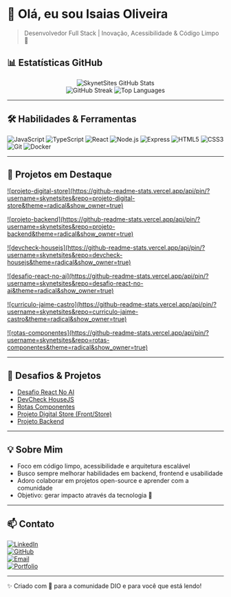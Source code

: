 # 👋 Olá, eu sou Isaias Oliveira
> Desenvolvedor Full Stack | Inovação, Acessibilidade & Código Limpo 🚀

## 📊 Estatísticas GitHub

<div align="center">

![SkynetSites GitHub Stats](https://github-readme-stats.vercel.app/api?username=skynetsites&show_icons=true&theme=radical)   
![GitHub Streak](https://github-readme-streak-stats.herokuapp.com/?user=skynetsites&theme=radical&date_format=M%20j%5B%2C%20Y%5D)
![Top Languages](https://github-readme-stats.vercel.app/api/top-langs/?username=skynetsites&layout=compact&theme=radical)

</div>

---

## 🛠️ Habilidades & Ferramentas

![JavaScript](https://img.shields.io/badge/-JavaScript-F7DF1E?style=for-the-badge&logo=javascript&logoColor=black)
![TypeScript](https://img.shields.io/badge/-TypeScript-3178C6?style=for-the-badge&logo=typescript&logoColor=white)
![React](https://img.shields.io/badge/-React-61DAFB?style=for-the-badge&logo=react&logoColor=black)
![Node.js](https://img.shields.io/badge/-Node.js-339933?style=for-the-badge&logo=node.js&logoColor=white)
![Express](https://img.shields.io/badge/-Express-000000?style=for-the-badge&logo=express&logoColor=white)
![HTML5](https://img.shields.io/badge/-HTML5-E34F26?style=for-the-badge&logo=html5&logoColor=white)
![CSS3](https://img.shields.io/badge/-CSS3-1572B6?style=for-the-badge&logo=css3&logoColor=white)
![Git](https://img.shields.io/badge/-Git-F05032?style=for-the-badge&logo=git&logoColor=white)
![Docker](https://img.shields.io/badge/-Docker-2496ED?style=for-the-badge&logo=docker&logoColor=white)

---

## 💼 Projetos em Destaque

<div style="display:flex; flex-wrap:wrap; gap:15px; justify-content:center;">

<a href="https://github.com/skynetsites/projeto-digital-store" target="_blank">
  ![projeto-digital-store](https://github-readme-stats.vercel.app/api/pin/?username=skynetsites&repo=projeto-digital-store&theme=radical&show_owner=true)
</a>

<a href="https://github.com/skynetsites/projeto-backend" target="_blank">
  ![projeto-backend](https://github-readme-stats.vercel.app/api/pin/?username=skynetsites&repo=projeto-backend&theme=radical&show_owner=true)
</a>

<a href="https://github.com/skynetsites/devcheck-housejs" target="_blank">
  ![devcheck-housejs](https://github-readme-stats.vercel.app/api/pin/?username=skynetsites&repo=devcheck-housejs&theme=radical&show_owner=true)
</a>

<a href="https://github.com/skynetsites/desafio-react-no-ai" target="_blank">
  ![desafio-react-no-ai](https://github-readme-stats.vercel.app/api/pin/?username=skynetsites&repo=desafio-react-no-ai&theme=radical&show_owner=true)
</a>

<a href="https://github.com/skynetsites/curriculo-jaime-castro" target="_blank">
  ![curriculo-jaime-castro](https://github-readme-stats.vercel.app/api/pin/?username=skynetsites&repo=curriculo-jaime-castro&theme=radical&show_owner=true)
</a>

<a href="https://github.com/skynetsites/rotas-componentes" target="_blank">
  ![rotas-componentes](https://github-readme-stats.vercel.app/api/pin/?username=skynetsites&repo=rotas-componentes&theme=radical&show_owner=true)
</a>

</div>

---

## 🎯 Desafios & Projetos

- [Desafio React No AI](https://github.com/skynetsites/desafio-react-no-ai)
- [DevCheck HouseJS](https://github.com/skynetsites/devcheck-housejs)
- [Rotas Componentes](https://github.com/skynetsites/rotas-componentes)
- [Projeto Digital Store (Front/Store)](https://github.com/skynetsites/projeto-digital-store)
- [Projeto Backend](https://github.com/skynetsites/projeto-backend)

---

## 💡 Sobre Mim

- Foco em código limpo, acessibilidade e arquitetura escalável  
- Busco sempre melhorar habilidades em backend, frontend e usabilidade  
- Adoro colaborar em projetos open-source e aprender com a comunidade  
- Objetivo: gerar impacto através da tecnologia 🌱  

---

## 📫 Contato

[![LinkedIn](https://img.shields.io/badge/-LinkedIn-0077B5?style=for-the-badge&logo=linkedin&logoColor=white)](https://www.linkedin.com/in/skynetsites/)  
[![GitHub](https://img.shields.io/badge/-GitHub-181717?style=for-the-badge&logo=github&logoColor=white)](https://github.com/skynetsites)  
[![Email](https://img.shields.io/badge/-Email-D14836?style=for-the-badge&logo=gmail&logoColor=white)](mailto:isaiasoliveira@skynetsites.com.br)  
[![Portfolio](https://img.shields.io/badge/-Portfolio-FF5733?style=for-the-badge&logo=google-chrome&logoColor=white)](https://skynetsites.com.br)

---

✨ Criado com 💙 para a comunidade DIO e para você que está lendo!
